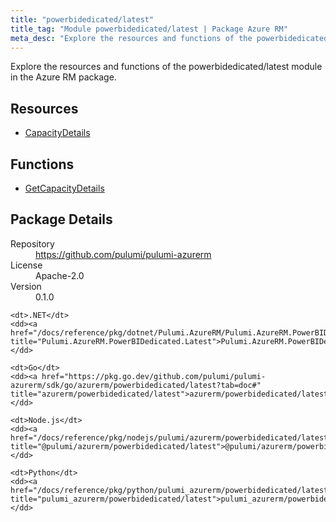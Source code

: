 ```yaml
---
title: "powerbidedicated/latest"
title_tag: "Module powerbidedicated/latest | Package Azure RM"
meta_desc: "Explore the resources and functions of the powerbidedicated/latest module in the Azure RM package."
---
```


<!-- WARNING: this file was generated by Pulumi Docs Generator. -->
<!-- Do not edit by hand unless you're certain you know what you are doing! -->

Explore the resources and functions of the powerbidedicated/latest module in the Azure RM package.

<h2 id="resources">Resources</h2>
<ul class="api">
    <li><a href="capacitydetails" title="CapacityDetails"><span class="symbol resource"></span>CapacityDetails</a></li>
</ul>

<h2 id="functions">Functions</h2>
<ul class="api">
    <li><a href="getcapacitydetails" title="GetCapacityDetails"><span class="symbol function"></span>GetCapacityDetails</a></li>
</ul>

<h2 id="package-details">Package Details</h2>
<dl class="package-details">
	<dt>Repository</dt>
	<dd><a href="https://github.com/pulumi/pulumi-azurerm">https://github.com/pulumi/pulumi-azurerm</a></dd>
	<dt>License</dt>
	<dd>Apache-2.0</dd>
	<dt>Version</dt>
	<dd>0.1.0</dd>
</dl>



<dl class="tabular">

    <dt>.NET</dt>
    <dd><a href="/docs/reference/pkg/dotnet/Pulumi.AzureRM/Pulumi.AzureRM.PowerBIDedicated.Latest.html" title="Pulumi.AzureRM.PowerBIDedicated.Latest">Pulumi.AzureRM.PowerBIDedicated.Latest</a></dd>

    <dt>Go</dt>
    <dd><a href="https://pkg.go.dev/github.com/pulumi/pulumi-azurerm/sdk/go/azurerm/powerbidedicated/latest?tab=doc#" title="azurerm/powerbidedicated/latest">azurerm/powerbidedicated/latest</a></dd>

    <dt>Node.js</dt>
    <dd><a href="/docs/reference/pkg/nodejs/pulumi/azurerm/powerbidedicated/latest/#" title="@pulumi/azurerm/powerbidedicated/latest">@pulumi/azurerm/powerbidedicated/latest</a></dd>

    <dt>Python</dt>
    <dd><a href="/docs/reference/pkg/python/pulumi_azurerm/powerbidedicated/latest" title="pulumi_azurerm/powerbidedicated/latest">pulumi_azurerm/powerbidedicated/latest</a></dd>

</dl>

